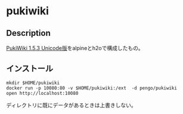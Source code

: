 # pukiwiki

## Description

[PukiWiki 1.5.3 Unicode版](https://ja.osdn.net/projects/pukiwiki/downloads/72656/pukiwiki-1.5.3_utf8.zip/)をalpineとh2oで構成したもの。

## インストール

```shell
mkdir $HOME/pukiwiki
docker run -p 10080:80 -v $HOME/pukiwiki:/ext  -d pengo/pukiwiki
open http://localhost:10080
```

ディレクトリに既にデータがあるときは上書きしない。
